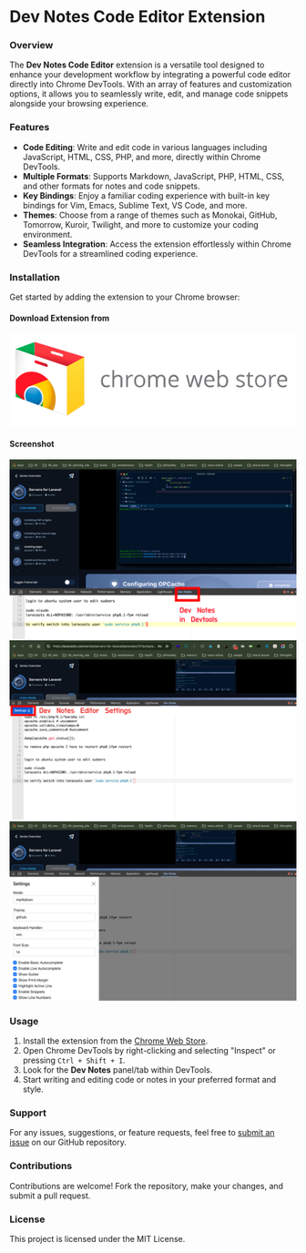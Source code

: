 # Dev Notes Code Editor Extension

### Overview

The **Dev Notes Code Editor** extension is a versatile tool designed to enhance your development workflow by integrating a powerful code editor directly into Chrome DevTools. With an array of features and customization options, it allows you to seamlessly write, edit, and manage code snippets alongside your browsing experience.

### Features

- **Code Editing**: Write and edit code in various languages including JavaScript, HTML, CSS, PHP, and more, directly within Chrome DevTools.
- **Multiple Formats**: Supports Markdown, JavaScript, PHP, HTML, CSS, and other formats for notes and code snippets.
- **Key Bindings**: Enjoy a familiar coding experience with built-in key bindings for Vim, Emacs, Sublime Text, VS Code, and more.
- **Themes**: Choose from a range of themes such as Monokai, GitHub, Tomorrow, Kuroir, Twilight, and more to customize your coding environment.
- **Seamless Integration**: Access the extension effortlessly within Chrome DevTools for a streamlined coding experience.

### Installation

Get started by adding the extension to your Chrome browser:


#### Download Extension from 

<a href="https://chromewebstore.google.com/detail/developer-notes/cmfnhnhpbbcmjkefopghgadeejncoihl">
  <img src="https://raw.githubusercontent.com/polodev/dev-notes-chrome-extensions/main/store-images/chrome-webstore-logo.png" alt="chrome web store image">
</a>

#### Screenshot 

<div> <img src="https://raw.githubusercontent.com/polodev/dev-notes-chrome-extensions/main/store-images/01-dev-notes.jpg" alt="Dev Notes Screenshot Image"> </div>
<div> <img src="https://raw.githubusercontent.com/polodev/dev-notes-chrome-extensions/main/store-images/02-dev-notes-settings.jpg" alt="Dev Notes Screenshot Image"> </div>
<div> <img src="https://raw.githubusercontent.com/polodev/dev-notes-chrome-extensions/main/store-images/03-dev-notes-settings-panel.jpg" alt="Dev Notes Screenshot Image"> </div>



### Usage

1. Install the extension from the [Chrome Web Store](https://chromewebstore.google.com/detail/cmfnhnhpbbcmjkefopghgadeejncoihl).
2. Open Chrome DevTools by right-clicking and selecting "Inspect" or pressing `Ctrl + Shift + I`.
3. Look for the **Dev Notes** panel/tab within DevTools.
4. Start writing and editing code or notes in your preferred format and style.

### Support

For any issues, suggestions, or feature requests, feel free to [submit an issue](https://github.com/polodev/dev-notes-chrome-extensions/issues) on our GitHub repository.

### Contributions

Contributions are welcome! Fork the repository, make your changes, and submit a pull request.

### License

This project is licensed under the MIT License.



